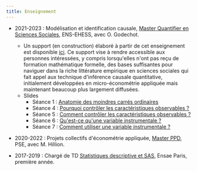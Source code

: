 ```yaml
---
title: Enseignement
---
```

* 2021-2023    : Modélisation et identification causale, [Master Quantifier en Sciences Sociales](https://master-sciences-sociales.ens.psl.eu/qess-presentation/), ENS-EHESS, avec O. Godechot.
  * Un support (en construction) élaboré à partir de cet enseignement est disponible [ici](http://inference-causale.com/). Ce support vise à rendre accessible aux personnes intéressées, y compris lorsqu'elles n'ont pas reçu de formation mathématique formelle, des bases suffisantes pour naviguer dans la riche littérature empirique en sciences sociales qui fait appel aux technique d'inférence causale quantitative, initialement développées en micro-économétrie appliquée mais maintenant beaucoup plus largement diffusées.
  * Slides
    * Séance 1 : [Anatomie des moindres carrés ordinaires](slides_QESS/MCO_slides.pdf)
    * Séance 4 : [Pourquoi contrôler les caractéristiques observables ?](slides_QESS/Conditionner_pourquoi_slides.pdf)
    * Séance 5 : [Comment contrôler les caractéristiques observables ?](slides_QESS/Conditionner_comment_slides.pdf)
    * Séance 6 : [Qu'est-ce qu'une variable instrumentale ?](slides_QESS/IV_principes_slides.pdf)
    * Séance 7 : [Comment utiliser une variable instrumentale ?](slides_QESS/IV_estimation_slides.pdf)

* 2020-2022    : Projets collectifs d'économétrie appliquée, [Master PPD](https://www.parisschoolofeconomics.eu/en/teaching/masters-program/ppd-public-policy-and-development/), PSE, avec M. Hillion.

* 2017-2019 : Chargé de TD [Statistiques descriptive et SAS](https://www.ensae.fr/courses/statistique-descriptive/), Ensae Paris, première année.
